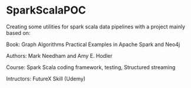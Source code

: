 # SparkScalaPOC
Creating some utilities for spark scala data pipelines with a project mainly based on:

Book:
Graph Algorithms Practical Examples in Apache Spark and Neo4j

Authors: Mark Needham and Amy E. Hodler


Course: Spark Scala coding framework, testing, Structured streaming
 
 Intructors: FutureX Skill (Udemy)
